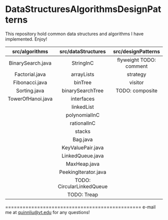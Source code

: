 DataStructuresAlgorithmsDesignPatterns
======================================

This repository hold common data structures and algorithms I have implemented. Enjoy!

|src/algorithms                  |src/dataStructures               |src/designPatterns        |
|:------------------------------:|:-------------------------------:|:------------------------:|
|BinarySearch.java               |StringInC                        |flyweight TODO: comment   |
|Factorial.java                  |arrayLists                       |strategy                  |
|Fibonacci.java                  |binTree                          |visitor                   |
|Sorting.java                    |binarySearchTree                 |TODO: composite           |
|TowerOfHanoi.java               |interfaces                       |
                                 |linkedList                       |
                                 |polynomialInC                    |                              |queue                            | 
                                 |rationalInC                      | 
                                 |stacks                           | 
                                 |Bag.java                         |
                                 |KeyValuePair.java                |     
                                 |LinkedQueue.java                 |     
                                 |MaxHeap.java                     | 
                                 |PeekingIterator.java             |         
                                 |TODO: CircularLinkedQueue        |              
                                 |TODO: Treap                      | 

===============================================
e-mail me at quinnliu@vt.edu for any questions!